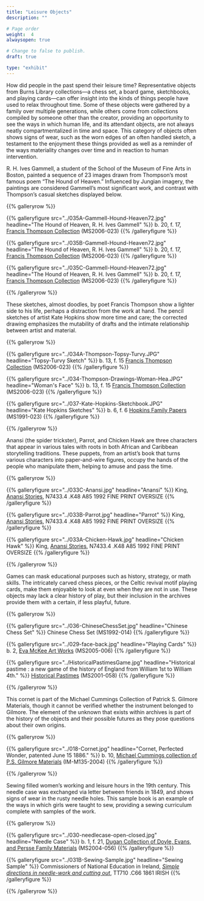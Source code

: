 ```yaml
---
title: "Leisure Objects"
description: ""

# Page order
weight:  4
alwaysopen: true

# Change to false to publish.
draft: true

type: "exhibit"
---
```

How did people in the past spend their leisure time? Representative objects from Burns Library collections—a chess set, a board game, sketchbooks, and playing cards—can offer insight into the kinds of things people have used to relax throughout time. Some of these objects were gathered by a family over multiple generations, while others come from collections compiled by someone other than the creator, providing an opportunity to see the ways in which human life, and its attendant objects, are not always neatly compartmentalized in time and space. This category of objects often shows signs of wear, such as the worn edges of an often handled sketch, a testament to the enjoyment these things provided as well as a reminder of the ways materiality changes over time and in reaction to human intervention.

R. H. Ives Gammell, a student of the School of the Museum of Fine Arts in Boston, painted a sequence of 23 images drawn from Thompson’s most famous poem “The Hound of Heaven.” Influenced by Jungian imagery, the paintings are considered Gammell’s most significant work, and contrast with Thompson’s casual sketches displayed below. 


{{% galleryrow %}}

{{% galleryfigure src="../035A-Gammell-Hound-Heaven72.jpg" headline="The Hound of Heaven, R. H. Ives Gammell" %}}
b. 20, f. 17, [Francis Thompson Collection](https://bc-primo.hosted.exlibrisgroup.com/permalink/f/l6ucgu/ALMA-BC21352762990001021) (MS2006-023)
{{% /galleryfigure %}}

{{% galleryfigure src="../035B-Gammell-Hound-Heaven72.jpg" headline="The Hound of Heaven, R. H. Ives Gammell" %}}
b. 20, f. 17, [Francis Thompson Collection](https://bc-primo.hosted.exlibrisgroup.com/permalink/f/l6ucgu/ALMA-BC21352762990001021) (MS2006-023)
{{% /galleryfigure %}}

{{% galleryfigure src="../035C-Gammell-Hound-Heaven72.jpg" headline="The Hound of Heaven, R. H. Ives Gammell" %}}
b. 20, f. 17, [Francis Thompson Collection](https://bc-primo.hosted.exlibrisgroup.com/permalink/f/l6ucgu/ALMA-BC21352762990001021) (MS2006-023)
{{% /galleryfigure %}}

{{% /galleryrow %}}

These sketches, almost doodles, by poet Francis Thompson show a lighter side to his life, perhaps a distraction from the work at hand. The pencil sketches of artist Kate Hopkins show more time and care; the corrected drawing emphasizes the mutability of drafts and the intimate relationship between artist and material.

{{% galleryrow %}}

{{% galleryfigure src="../034A-Thompson-Topsy-Turvy.JPG" headline="Topsy-Turvy Sketch" %}}
b. 13, f. 15 [Francis Thompson Collection](https://bc-primo.hosted.exlibrisgroup.com/permalink/f/l6ucgu/ALMA-BC21352762990001021) (MS2006-023)
{{% /galleryfigure %}}

{{% galleryfigure src="../034-Thompson-Drawings-Woman-Hea.JPG" headline="Woman's Face" %}}
b. 13, f. 15 [Francis Thompson Collection](https://bc-primo.hosted.exlibrisgroup.com/permalink/f/l6ucgu/ALMA-BC21352762990001021) (MS2006-023)
{{% /galleryfigure %}}

{{% galleryfigure src="../037-Kate-Hopkins-Sketchbook.JPG" headline="Kate Hopkins Sketches" %}}
b. 6, f. 6 [Hopkins Family Papers](https://bc-primo.hosted.exlibrisgroup.com/permalink/f/l6ucgu/ALMA-BC21380054540001021) (MS1991-023)
{{% /galleryfigure %}}

{{% /galleryrow %}}

Anansi (the spider trickster), Parrot, and Chicken Hawk are three characters that appear in various tales with roots in both African and Caribbean storytelling traditions. These puppets, from an artist’s book that turns various characters into paper-and-wire figures, occupy the hands of the people who manipulate them, helping to amuse and pass the time.

{{% galleryrow %}} 


{{% galleryfigure src="../033C-Anansi.jpg" headline="Anansi" %}}
King, [Anansi Stories](https://bc-primo.hosted.exlibrisgroup.com/permalink/f/l6ucgu/ALMA-BC21385965130001021), N7433.4 .K48 A85 1992 FINE PRINT OVERSIZE
{{% /galleryfigure %}}

{{% galleryfigure src="../033B-Parrot.jpg" headline="Parrot" %}}
King, [Anansi Stories](https://bc-primo.hosted.exlibrisgroup.com/permalink/f/l6ucgu/ALMA-BC21385965130001021), N7433.4 .K48 A85 1992 FINE PRINT OVERSIZE
{{% /galleryfigure %}}

{{% galleryfigure src="../033A-Chicken-Hawk.jpg" headline="Chicken Hawk" %}}
King, [Anansi Stories](https://bc-primo.hosted.exlibrisgroup.com/permalink/f/l6ucgu/ALMA-BC21385965130001021), N7433.4 .K48 A85 1992 FINE PRINT OVERSIZE
{{% /galleryfigure %}}


{{% /galleryrow %}}

Games can mask educational purposes such as history, strategy, or math skills. The intricately carved chess pieces, or the Celtic revival motif playing cards, make them enjoyable to look at even when they are not in use. These objects may lack a clear history of play, but their inclusion in the archives provide them with a certain, if less playful, future.

{{% galleryrow %}} 

{{% galleryfigure src="../036-ChineseChessSet.jpg" headline="Chinese Chess Set" %}}
Chinese Chess Set (MS1992-014)
{{% /galleryfigure %}}

{{% galleryfigure src="../029-face-back.jpg" headline="Playing Cards" %}}
b. 2, [Eva McKee Art Works](https://bc-primo.hosted.exlibrisgroup.com/permalink/f/l6ucgu/ALMA-BC21355787120001021) (MS2005-006)
{{% /galleryfigure %}}

{{% galleryfigure src="../HistoricalPastimesGame.jpg" headline="Historical pastime : a new game of the history of England from William 1st to William 4th." %}}
[Historical Pastimes](https://bc-primo.hosted.exlibrisgroup.com/permalink/f/l6ucgu/ALMA-BC21338002760001021) (MS2001-058)
{{% /galleryfigure %}}

{{% /galleryrow %}}

This cornet is part of the Michael Cummings Collection of Patrick S. Gilmore Materials, though it cannot be verified whether the instrument belonged to Gilmore. The element of the unknown that exists within archives is part of the history of the objects and their possible futures as they pose questions about their own origins. 

{{% galleryrow %}} 

{{% galleryfigure src="../018-Cornet.jpg" headline="Cornet, Perfected Wonder, patented June 15 1886." %}}
b. 10, [Michael Cummings collection of P.S. Gilmore Materials](https://bc-primo.hosted.exlibrisgroup.com/permalink/f/l6ucgu/ALMA-BC21377790180001021) (IM-M135-2004)
{{% /galleryfigure %}}

{{% /galleryrow %}}

Sewing filled women’s working and leisure hours in the 19th century. This needle case was exchanged via letter between friends in 1849, and shows signs of wear in the rusty needle holes. This sample book is an example of the ways in which girls were taught to sew, providing a sewing curriculum complete with samples of the work. 

{{% galleryrow %}} 

{{% galleryfigure src="../030-needlecase-open-closed.jpg" headline="Needle Case" %}}
b. 1, f. 21, [Dugan Collection of Doyle, Evans, and Persse Family Materials](https://bc-primo.hosted.exlibrisgroup.com/permalink/f/l6ucgu/ALMA-BC21333225820001021) (MS2004-056)
{{% /galleryfigure %}}

{{% galleryfigure src="../031B-Sewing-Sample.jpg" headline="Sewing Sample" %}}
Commissioners of National Education in Ireland, [*Simple directions in needle-work and cutting out*](https://bc-primo.hosted.exlibrisgroup.com/permalink/f/l6ucgu/ALMA-BC21448345160001021), TT710 .C66 1861 IRISH 
{{% /galleryfigure %}}

{{% /galleryrow %}}

